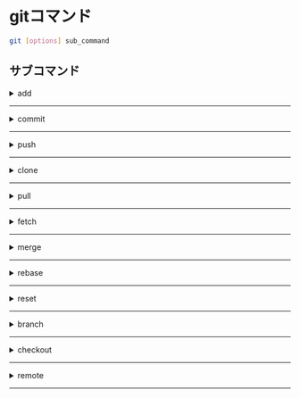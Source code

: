 # gitコマンド

```bash
git [options] sub_command
```

## サブコマンド

<details><summary>add</summary>

ワークツリーからインデックスにファイルを追加する。

```bash
git add [options] path
```

### オプション

<details><summary>-A</summary>

gitで管理してないファイルも含めてインデックスに追加する。

(ワークツリーから削除したファイルも削除したことを登録する。)

```bash
git add -A path
```

</details>

***

### 例

<details><summary>プロジェクト下のすべてのファイルを追加</summary>

```bash
git add -A .
```

</details>

***

</details>

***

<details><summary>commit</summary>

インデックスからローカルレポジトリに追加する。

```bash
git commit [options] [path]
```

### オプション

<details><summary>-m</summary>

コミットメッセージをつける。

```bash
git commit -m message [path]
```

</details>

***

<details><summary>--amend</summary>

直前のコミットを修正

`:q`で終了。

```bash
git commit --amend
```

</details>

***

</details>

***

<details><summary>push</summary>

現在のローカルブランチからリモートブランチに追加する。

```bash
git push [options] url_alias [branch_name]
```

### オプション

<details><summary>-U</summary>

現在のブランチを上流ブランチとする。

```bash
git push -U url_alias branch_name
```

</details>

***

</details>

***

<details><summary>clone</summary>

リモートレポジトリを端末上にダウンロードする。

```bash
git clone remote_url
```

</details>

***

<details><summary>pull</summary>

リモートレポジトリから`fetch`し、現在のブランチに`merge`する。

```bash
git pull [options] [repository] [branch]
```

</details>

***

<details><summary>fetch</summary>

リモートブランチを保持するローカルのリモート追跡ブランチ　

`origin/main`を更新

```bash
git fetch
```

</details>

***


<details><summary>merge</summary>

現在のブランチに指定したブランチを結合する。

指定したブランチの最後のコミットメッセージが適用される。

```bash
git merge branch_name
```

</details>

***

<details><summary>rebase</summary>

現在のブランチに指定したブランチを結合する。

指定したらブランチの途中のコミットメッセージも適用される。

```bash
git rebase [--options] branch_name
```

### オプション

<details><summary>--continue</summary>

競合が起こって修正したあとのコマンド

```bash
git rebase --continue
```

</details>

***


</details>

***

<details><summary>reset</summary>

ワークツリーやインデックス、ローカルレポジトリの変更を

指定したコミット位置になるまで取り消しできる。

```bash
git reset [options] [commit_id] [path]
```

## オプション

<details><summary>--soft</summary>

ローカルレポジトリのみをリセットする。

```bash
git reset --soft [commit_id] [path]
```

</details>

***

<details><summary>--mixed</summary>

デフォルトのオプションでローカルレポジトリとインデックスまでリセットする。

```bash
git reset --mixed [commit_id] [path]
```

</details>

***

<details><summary>--hard</summary>

ローカルレポジトリとインデックスとワークツリーまでリセットする。

```bash
git reset --hard [commit_id] [path]
```

</details>

***

### 備考

<details><summary>HEAD</summary>

現在のコミットidのエイリアス。`@`も同じ。

#### 備考

<details><summary>HEAD^</summary>

語尾に`^`をつけることで一個前のコミットになる。

</details>

***

<details><summary>HEAD~n</summary>

`n`個前のコミット

</details>

***


</details>

***


</details>

***

<details><summary>branch</summary>

ブランチを作成する。引数を省略すると、現在のブランチを表示

```bash
git branch [options] [branch_name]
```

### オプション

<details><summary>-m</summary>

ブランチ名を変更する。

```bash
git branch -m old_branch_name new_branch_name
```

</details>

<details><summary>-d</summary>

マージ済みブランチを削除

```bash
git branch -d branch_name
```

</details>

***

<details><summary>-D</summary>

マージされているかにかかわらずブランチを削除。

```bash
git branch -D branch_name
```

</details>

***


***


</details>

***

<details><summary>checkout</summary>

ブランチを切り替える。

```bash
git checkout [options] branch_name
```

### オプション

<details><summary>-b</summary>

ブランチを作成して切り替える。

```bash
git checkout -b branch_NAME
```

</details>

***

</details>

***

<details><summary>remote</summary>

```bash
git remote [options] [sub_command]
```

### サブコマンド

<details><summary>add</summary>

リモートブランチのエイリアスをつくる。

```bash
git remote add [remote_url] [alias]
```

</details>

***

</details>

***
